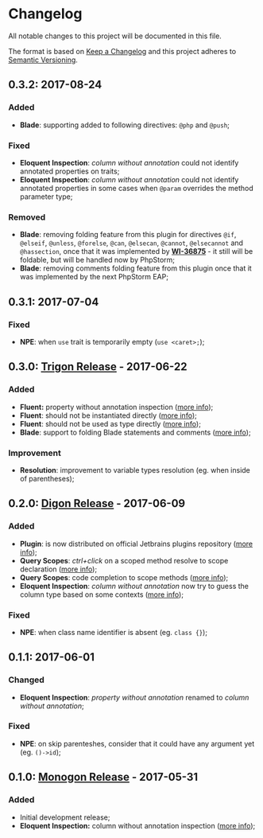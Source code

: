 # Changelog

All notable changes to this project will be documented in this file.

The format is based on [Keep a Changelog](http://keepachangelog.com/)
and this project adheres to [Semantic Versioning](http://semver.org/).

## 0.3.2: 2017-08-24

### Added

* **Blade**: supporting added to following directives: `@php` and `@push`;

### Fixed

* **Eloquent Inspection**: *column without annotation* could not identify annotated properties on traits;
* **Eloquent Inspection**: *column without annotation* could not identify annotated properties in some cases when `@param` overrides the method parameter type;

### Removed

* **Blade**: removing folding feature from this plugin for directives `@if`, `@elseif`, `@unless`, `@forelse`, `@can`, `@elsecan`, `@cannot`, `@elsecannot` and `@hassection`, once that it was implemented by [**WI-36875**](https://youtrack.jetbrains.com/issue/WI-36875) - it still will be foldable, but will be handled now by PhpStorm;
* **Blade**: removing comments folding feature from this plugin once that it was implemented by the next PhpStorm EAP;

## 0.3.1: 2017-07-04

### Fixed

* **NPE**: when `use` trait is temporarily empty (`use <caret>;`);

## 0.3.0: [Trigon Release](https://github.com/rentalhost/laravel-insight/releases/tag/0.3.0) - 2017-06-22

### Added

* **Fluent:** property without annotation inspection ([more info](https://github.com/rentalhost/laravel-insight/wiki/Inspections#fluent-property-without-annotation));
* **Fluent**: should not be instantiated directly ([more info](https://github.com/rentalhost/laravel-insight/wiki/Inspections#fluent-should-not-be-instantiated-directly));
* **Fluent**: should not be used as type directly ([more info](https://github.com/rentalhost/laravel-insight/wiki/Inspections#fluent-should-not-be-used-as-type-directly));
* **Blade**: support to folding Blade statements and comments ([more info](https://github.com/rentalhost/laravel-insight/wiki/Auxiliary-Features#blade-folding-support));

### Improvement

* **Resolution**: improvement to variable types resolution (eg. when inside of parentheses);

## 0.2.0: [Digon Release](https://github.com/rentalhost/laravel-insight/releases/tag/0.2.0) - 2017-06-09

### Added

* **Plugin**: is now distributed on official Jetbrains plugins repository ([more info](https://plugins.jetbrains.com/plugin/9730-laravel-insight));
* **Query Scopes**: *ctrl+click* on a scoped method resolve to scope declaration ([more info](https://github.com/rentalhost/laravel-insight/wiki/Auxiliary-Features#eloquent-query-scopes-support));
* **Query Scopes**: code completion to scope methods ([more info](https://github.com/rentalhost/laravel-insight/wiki/Auxiliary-Features#eloquent-query-scopes-support));
* **Eloquent Inspection**: *column without annotation* now try to guess the column type based on some contexts ([more info](https://github.com/rentalhost/laravel-insight/wiki/Inspections#eloquent-column-without-annotation));

### Fixed

* **NPE**: when class name identifier is absent (eg. `class {}`);

## 0.1.1: 2017-06-01

### Changed

* **Eloquent Inspection**: *property without annotation* renamed to *column without annotation*;

### Fixed

* **NPE**: on skip parenteshes, consider that it could have any argument yet (eg. `()->id`);

## 0.1.0: [Monogon Release](https://github.com/rentalhost/laravel-insight/releases/tag/0.1.0) - 2017-05-31

### Added

* Initial development release;
* **Eloquent Inspection:** column without annotation inspection ([more info](https://github.com/rentalhost/laravel-insight/wiki/Inspections#eloquent-column-without-annotation));

